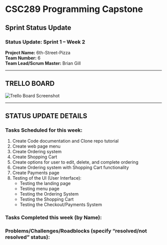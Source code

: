 # CSC289 Programming Capstone
## Sprint Status Update

### Status Update: Sprint 1 – Week 2

**Project Name:** 6th-Street-Pizza  
**Team Number:** 6   
**Team Lead/Scrum Master:** Brian Gill  

---

## TRELLO BOARD
![Trello Board Screenshot]()

---

## STATUS UPDATE DETAILS

### Tasks Scheduled for this week:
1. Create Code documentation and Clone repo tutorial
2. Create web page menu
4. Create Ordering system
5. Create Shopping Cart
6. Create options for user to edit, delete, and complete ordering
7. Create Ordering system with Shopping Cart functionality
8. Create Payments page
9. Testing of the UI (User Interface):
    - Testing the landing page
    - Testing menu page
    - Testing the Ordering System
    - Testing the Shopping Cart
    - Testing the Checkout/Payments System   

### Tasks Completed this week (by Name):
    
 


### Problems/Challenges/Roadblocks (specify “resolved/not resolved” status):
 
